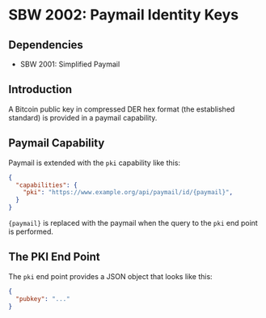 # SBW 2002: Paymail Identity Keys

## Dependencies

* SBW 2001: Simplified Paymail

## Introduction

A Bitcoin public key in compressed DER hex format (the established standard) is provided in a paymail capability.

## Paymail Capability

Paymail is extended with the ```pki``` capability like this:

```json
{
  "capabilities": {
    "pki": "https://www.example.org/api/paymail/id/{paymail}",
  }
}
```
```{paymail}``` is replaced with the paymail when the query to the ```pki``` end point is performed.

## The PKI End Point

The ```pki``` end point provides a JSON object that looks like this:

```json
{
  "pubkey": "..."
}
```
